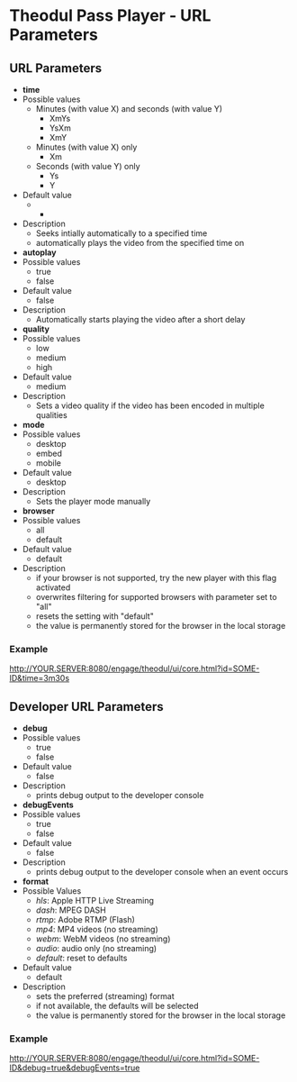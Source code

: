 # Theodul Pass Player - URL Parameters

## URL Parameters

 - **time**
  - Possible values
    - Minutes (with value X) and seconds (with value Y)
      - XmYs
      - YsXm
      - XmY
    - Minutes (with value X) only
      - Xm
    - Seconds (with value Y) only
      - Ys
      - Y
  - Default value
    - -
  - Description
     - Seeks intially automatically to a specified time
     - automatically plays the video from the specified time on
 - **autoplay**
  - Possible values
    - true
    - false
  - Default value
    - false
  - Description
    - Automatically starts playing the video after a short delay
 - **quality**
  - Possible values
    - low
    - medium
    - high
  - Default value
    - medium
  - Description
    - Sets a video quality if the video has been encoded in multiple qualities
 - **mode**
  - Possible values
    - desktop
    - embed
    - mobile
  - Default value
    - desktop
  - Description
    - Sets the player mode manually
 - **browser**
  - Possible values
    - all
    - default
  - Default value
    - default
  - Description
    - if your browser is not supported, try the new player with this flag activated 
    - overwrites filtering for supported browsers with parameter set to "all"
    - resets the setting with "default"
    - the value is permanently stored for the browser in the local storage

### Example
http://YOUR.SERVER:8080/engage/theodul/ui/core.html?id=SOME-ID&time=3m30s

## Developer URL Parameters

 - **debug**
  - Possible values
    - true
    - false
  - Default value
    - false
  - Description
    - prints debug output to the developer console
 - **debugEvents**
  - Possible values
    - true
    - false
  - Default value
    - false
  - Description
    - prints debug output to the developer console when an event occurs
 - **format**
  - Possible Values
    - *hls*: Apple HTTP Live Streaming
    - *dash*: MPEG DASH
    - *rtmp*: Adobe RTMP (Flash)
    - *mp4*: MP4 videos (no streaming)
    - *webm*: WebM videos (no streaming)
    - *audio*: audio only (no streaming)
    - *default*: reset to defaults
  - Default value
    - default
  - Description 
    - sets the preferred (streaming) format
    - if not available, the defaults will be selected
    - the value is permanently stored for the browser in the local storage

### Example

http://YOUR.SERVER:8080/engage/theodul/ui/core.html?id=SOME-ID&debug=true&debugEvents=true
